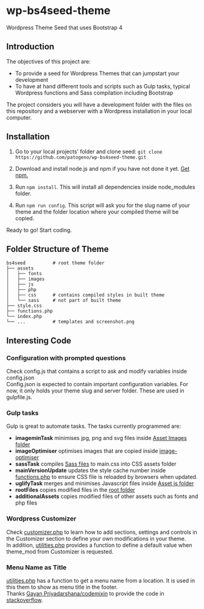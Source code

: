 # wp-bs4seed-theme
Wordpress Theme Seed that uses Bootstrap 4

## Introduction
The objectives of this project are:
- To provide a seed for Wordpress Themes that can jumpstart your development
- To have at hand different tools and scripts such as Gulp tasks, typical Wordpress functions and Sass compilation including Bootstrap

The project considers you will have a development folder with the files on this repository and a webserver with a Wordpress installation in your local computer.

## Installation
1. Go to your local projects' folder and clone seed:
`git clone https://github.com/patogeno/wp-bs4seed-theme.git`

2. Download and install node.js and npm if you have not done it yet.
[Get npm.](https://www.npmjs.com/get-npm)

3. Run `npm install`. This will install all dependencies inside node_modules folder.

4. Run `npm run config`. This script will ask you for the slug name of your theme and the folder location where your compiled theme will be copied.

Ready to go! Start coding.

## Folder Structure of Theme
```
bs4seed          # root theme folder
├── assets
│   ├── fonts
│   ├── images
│   ├── js
│   ├── php
│   ├── css      # contains compiled styles in built theme
│   └── sass     # not part of built theme
├── style.css
├── functions.php
└── index.php
└── ...          # templates and screenshot.png
```

## Interesting Code
### Configuration with prompted questions
Check config.js that contains a script to ask and modify variables inside config.json  
Config.json is expected to contain important configuration variables. For now, it only holds your theme slug and server folder. These are used in gulpfile.js.

### Gulp tasks
Gulp is great to automate tasks. The tasks currently programmed are:
- **imageminTask** minimises jpg, png and svg files inside [Asset Images folder](bs4seed/assets/images/)
- **imageOptimiser** optimises images that are copied inside [image-optimiser](image-optimiser/in/)
- **sassTask** compiles [Sass files](bs4seed/assets/sass/) to main.css into CSS assets folder
- **mainVersionUpdate** updates the style cache number inside [functions.php](bs4seed/functions.php) to ensure CSS file is reloaded by browsers when updated.
- **uglifyTask** merges and minimises Javascript files inside [Asset js folder]((bs4seed/assets/js/))
- **rootFiles** copies modified files in the [root folder](bs4seed/) 
- **additionalAssets** copies modified files of other assets such as fonts and php files

### Wordpress Customizer
Check [customizer.php](bs4seed/assets/php/customizer.php) to learn how to add sections, settings and controls in the Customizer section to define your own modifications in your theme.  
In addition, [utilities.php](bs4seed/assets/php/utilities.php) provides a function to define a default value when theme_mod from Customizer is requested.

### Menu Name as Title
[utilities.php](bs4seed/assets/php/utilities.php) has a function to get a menu name from a location. It is used in this them to show as menu title in the footer.  
Thanks [Gayan Priyadarshana/codemixin](https://github.com/gayankd/) to provide the code in [stackoverflow](https://stackoverflow.com/questions/32647965/how-to-display-the-menu-name-of-a-menu-in-wordpress).